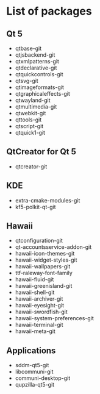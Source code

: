# List of packages

## Qt 5

* qtbase-git
* qtjsbackend-git
* qtxmlpatterns-git
* qtdeclarative-git
* qtquickcontrols-git
* qtsvg-git
* qtimageformats-git
* qtgraphicaleffects-git
* qtwayland-git
* qtmultimedia-git
* qtwebkit-git
* qttools-git
* qtscript-git
* qtquick1-git

## QtCreator for Qt 5

* qtcreator-git

## KDE

* extra-cmake-modules-git
* kf5-polkit-qt-git

## Hawaii

* qtconfiguration-git
* qt-accountsservice-addon-git
* hawaii-icon-themes-git
* hawaii-widget-styles-git
* hawaii-wallpapers-git
* ttf-raleway-font-family
* hawaii-fluid-git
* hawaii-greenisland-git
* hawaii-shell-git
* hawaii-archiver-git
* hawaii-eyesight-git
* hawaii-swordfish-git
* hawaii-system-preferences-git
* hawaii-terminal-git
* hawaii-meta-git

## Applications

* sddm-qt5-git
* libcommuni-git
* communi-desktop-git
* qupzilla-qt5-git

